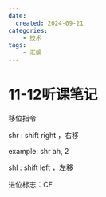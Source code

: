 ```yaml
---
date:
  created: 2024-09-21
categories: 
    - 技术
tags:
    - 汇编
---
```


# 11-12听课笔记

移位指令

shr : shift right ，右移  

example: shr ah, 2  

shl : shift left ，左移  

进位标志：CF  



